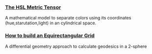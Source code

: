 ### [The HSL Metric Tensor](https://github.com/javierdejuan/Machine-Learning-Deep-Learning-Python-Scala/blob/master/HSL%20Metric%20Tensor.pdf)
A mathematical model to separate colors using its coordinates (hue,starutation,light) in an cylindrical space.

### [How to build an Equirectangular Grid](https://github.com/javierdejuan/Machine-Learning-Deep-Learning-Python-Scala/blob/master/differential_geometry/geodesics.md)
A differential geometry approach to calculate geodesics in a 2-sphere


